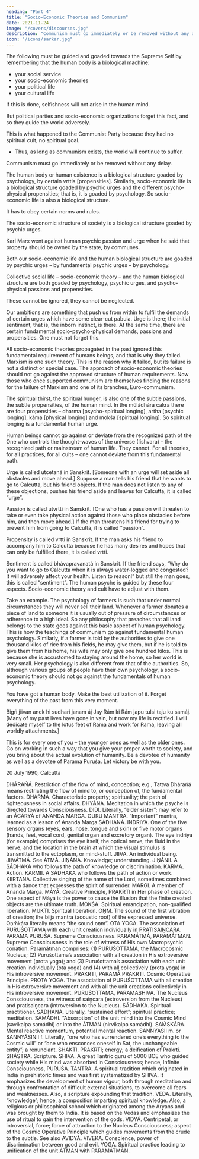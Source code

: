```yaml
---
heading: "Part 4"
title: "Socio-Economic Theories and Communism"
date: 2021-11-24
image: "/covers/discourses.jpg"
description: "Communism must go immediately or be removed without any delay"
icon: "/icons/sarkar.jpg"
---
```




The following must be guided and goaded towards the Supreme Self by remembering that the human body is a biological machine:
- your social service
- your socio-economic theories
- your political life
- your cultural life 

If this is done, selfishness will not arise in the human mind. <!--  and there is no chance of damaging society.  -->

But political parties and socio-economic organizations forget this fact, and so<!--  instead of serving the world --> they guide the world adversely.

This is what happened to the Communist Party because they had no spiritual cult, no spiritual goal. 
- Thus, as long as communism exists, the world will continue to suffer. 

Communism must go immediately or be removed without any delay. <!-- This is the demand of humanity. Otherwise a great danger looms over human society.
What is the social impact or aspect of an economic theory – positive or negative? If it is positive, what is its effect? If it is negative, what is its effect? -->

The human body or human existence is a biological structure goaded by psychology, by certain vrttis [propensities]. Similarly, socio-economic life is a biological structure goaded by psychic urges and the different psycho-physical propensities; that is, it is goaded by psychology. So socio-economic life is also a biological structure.

It has to obey certain norms and rules. 

The socio-economic structure of society is a biological structure goaded by psychic urges.

Karl Marx went against human psychic passion and urge when he said that property should be owned by the state, by communes.

Both our socio-economic life and the human biological structure are goaded by psychic urges – by fundamental psychic urges – by psychology. 

Collective social life – socio-economic theory – and the human biological structure are both goaded by psychology, psychic urges, and psycho-physical passions and propensities. 

These cannot be ignored, they cannot be neglected.

Our ambitions are something that push us from within to fulfil the demands of certain urges which have some clear-cut pabula. Urge is there; the initial sentiment, that is, the inborn instinct, is there. At the same time, there are certain fundamental socio-psycho-physical demands, passions and propensities. One must not forget this.

All socio-economic theories propagated in the past ignored this fundamental requirement of humans beings, and that is why they failed. Marxism is one such theory. This is the reason why it failed, but its failure is not a distinct or special case. The approach of socio-economic theories should not go against the approved structure of human requirements. Now those who once supported communism are themselves finding the reasons for the failure of Marxism and one of its branches, Euro-communism.

The spiritual thirst, the spiritual hunger, is also one of the subtle passions, the subtle propensities, of the human mind. In the múládhára cakra there are four propensities – dharma [psycho-spiritual longing], artha [psychic longing], káma [physical longing] and mokśa [spiritual longing]. So spiritual longing is a fundamental human urge.

Human beings cannot go against or deviate from the recognized path of the One who controls the thought-waves of the universe (Iishvara) – the recognized path or mainstream of human life. They cannot. For all theories, for all practices, for all cults – one cannot deviate from this fundamental path.

Urge is called utcetaná in Sanskrit. [Someone with an urge will set aside all obstacles and move ahead.] Suppose a man tells his friend that he wants to go to Calcutta, but his friend objects. If the man does not listen to any of these objections, pushes his friend aside and leaves for Calcutta, it is called “urge”.

Passion is called utvrtti in Sanskrit. [One who has a passion will threaten to take or even take physical action against those who place obstacles before him, and then move ahead.] If the man threatens his friend for trying to prevent him from going to Calcutta, it is called “passion”.

Propensity is called vrtti in Sanskrit. If the man asks his friend to accompany him to Calcutta because he has many desires and hopes that can only be fulfilled there, it is called vrtti.

Sentiment is called bhávapravanatá in Sanskrit. If the friend says, “Why do you want to go to Calcutta when it is always water-logged and congested? It will adversely affect your health. Listen to reason!” but still the man goes, this is called “sentiment”.
The human psyche is guided by these four aspects. Socio-economic theory and cult have to adjust with them.

Take an example. The psychology of farmers is such that under normal circumstances they will never sell their land. Whenever a farmer donates a piece of land to someone it is usually out of pressure of circumstances or adherence to a high ideal. So any philosophy that preaches that all land belongs to the state goes against this basic aspect of human psychology. This is how the teachings of communism go against fundamental human psychology. Similarly, if a farmer is told by the authorities to give one thousand kilos of rice from his fields, he may give them, but if he is told to give them from his home, his wife may only give one hundred kilos. This is because she is accustomed to staying around the home, so her world is very small. Her psychology is also different from that of the authorities. So, although various groups of people have their own psychology, a socio-economic theory should not go against the fundamentals of human psychology.

You have got a human body. Make the best utilization of it. Forget everything of the past from this very moment.

Bigŕi jiivan anek hi sudhari janam áj
Jay Rám ki Rám japu tulsi taju ku samáj.
[Many of my past lives have gone in vain, but now my life is rectified. I will dedicate myself to the lotus feet of Rama and work for Rama, leaving all worldly attachments.]

This is for every one of you – the younger ones as well as the older ones. Go on working in such a way that you give your proper worth to society, and you bring about the actual evolution of humanity. Be a devotee of humanity as well as a devotee of Parama Puruśa. Let victory be with you.

20 July 1990, Calcutta



DHÁRAŃÁ. Restriction of the flow of mind, conception; e.g., Tattva Dhárańá means restricting the flow of mind to, or conception of, the fundamental factors.
DHARMA. Characteristic property; spirituality; the path of righteousness in social affairs.
DHYÁNA. Meditation in which the psyche is directed towards Consciousness.
DIDI. Literally, “elder sister”; may refer to an ÁCÁRYÁ of ANANDA MARGA.
GURU MANTRA. “Important” mantra, learned as a lesson of Ananda Marga SÁDHANÁ.
INDRIYA. One of the five sensory organs (eyes, ears, nose, tongue and skin) or five motor organs (hands, feet, vocal cord, genital organ and excretory organ). The eye indriya (for example) comprises the eye itself, the optical nerve, the fluid in the nerve, and the location in the brain at which the visual stimulus is transmitted to the ectoplasm, or mind-stuff.
JIIVA. An individual being.
JIIVÁTMÁ. See ÁTMÁ.
JIṊÁNA. Knowledge; understanding.
JIṊÁNII. A SÁDHAKA who follows the path of knowledge or discrimination.
KARMA. Action.
KARMII. A SÁDHAKA who follows the path of action or work.
KIIRTANA. Collective singing of the name of the Lord, sometimes combined with a dance that expresses the spirit of surrender.
MARGI. A member of Ananda Marga.
MÁYÁ. Creative Principle, PRAKRTI in Her phase of creation. One aspect of Máyá is the power to cause the illusion that the finite created objects are the ultimate truth.
MOKŚA. Spiritual emancipation, non-qualified liberation.
MUKTI. Spiritual liberation.
OṊM. The sound of the first vibration of creation; the biija mantra (acoustic root) of the expressed universe. Oṋḿkára literally means “the sound oṋm”.
OTA YOGA. The association of PURUŚOTTAMA with each unit creation individually in PRATISAIṊCARA.
PARAMA PURUŚA. Supreme Consciousness.
PARAMÁTMÁ, PARAMÁTMAN. Supreme Consciousness in the role of witness of His own Macropsychic conation. Paramátman comprises: (1) PURUŚOTTAMA, the Macrocosmic Nucleus; (2) Puruśottama’s association with all creation in His extroversive movement (prota yoga); and (3) Puruśottama’s association with each unit creation individually (ota yoga) and (4) with all collectively (prota yoga) in His introversive movement.
PRAKRTI, PARAMÁ PRAKRTI. Cosmic Operative Principle.
PROTA YOGA. The association of PURUŚOTTAMA with all creation in His extroversive movement and with all the unit creations collectively in His introversive movement.
PURUŚOTTAMA, PARAMASHIVA. The Nucleus Consciousness, the witness of saiṋcara (extroversion from the Nucleus) and pratisaiṋcara (introversion to the Nucleus).
SÁDHAKA. Spiritual practitioner.
SÁDHANÁ. Literally, “sustained effort”; spiritual practice; meditation.
SAMÁDHI. “Absorption” of the unit mind into the Cosmic Mind (savikalpa samádhi) or into the ÁTMAN (nirvikalpa samádhi).
SAḾSKÁRA. Mental reactive momentum, potential mental reaction.
SANNYÁSII m. or SANNYÁSINII f. Literally, “one who has surrendered one’s everything to the Cosmic will” or “one who ensconces oneself in Sat, the unchangeable entity”; a renunciant.
SHAKTI. PRAKRTI; energy; a deification of Prakrti.
SHÁSTRA. Scripture.
SHIVA. A great Tantric guru of 5000 BCE who guided society while His mind was absorbed in Consciousness; hence, Infinite Consciousness, PURUŚA.
TANTRA. A spiritual tradition which originated in India in prehistoric times and was first systematized by SHIVA. It emphasizes the development of human vigour, both through meditation and through confrontation of difficult external situations, to overcome all fears and weaknesses. Also, a scripture expounding that tradition.
VEDA. Literally, “knowledge”; hence, a composition imparting spiritual knowledge. Also, a religious or philosophical school which originated among the Aryans and was brought by them to India. It is based on the Vedas and emphasizes the use of ritual to gain the intervention of the gods.
VIDYÁ. Centripetal, or introversial, force; force of attraction to the Nucleus Consciousness; aspect of the Cosmic Operative Principle which guides movements from the crude to the subtle. See also AVIDYÁ.
VIVEKA. Conscience, power of discrimination between good and evil.
YOGA. Spiritual practice leading to unification of the unit ÁTMAN with PARAMÁTMAN.
